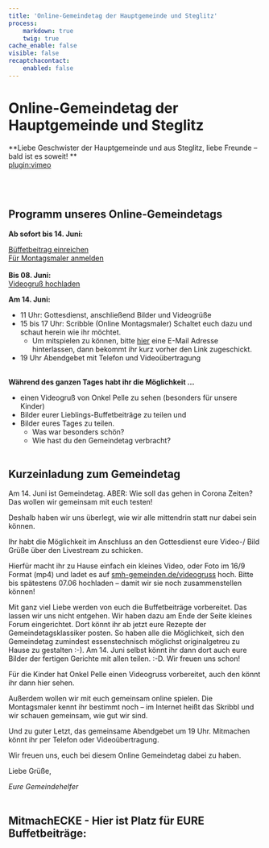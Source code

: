 ```yaml
---
title: 'Online-Gemeindetag der Hauptgemeinde und Steglitz'
process:
    markdown: true
    twig: true
cache_enable: false
visible: false
recaptchacontact:
    enabled: false
---
```


# Online-Gemeindetag der Hauptgemeinde und Steglitz

**Liebe Geschwister der Hauptgemeinde und aus Steglitz, liebe Freunde – bald ist es soweit! **  
[plugin:vimeo](https://vimeo.com/422968086)  

<br><br>
## Programm unseres Online-Gemeindetags

**Ab sofort bis 14. Juni:**   

<a href="/gemeindetag#buffetbeitrag" class="event-button">Büffetbeitrag einreichen</a>   
<a href="mailto:gemeindetag@smh-gemeinden.de" class="event-button">Für Montagsmaler anmelden</a>
<br><br>
**Bis 08. Juni:**   
<a href="https://smh-gemeinden.de/videogruss" target="blank" class="event-button">Videogruß hochladen</a>   

**Am 14. Juni:**
* 11 Uhr: Gottesdienst, anschließend Bilder und Videogrüße
* 15 bis 17 Uhr: Scribble (Online Montagsmaler) Schaltet euch dazu und schaut herein wie ihr möchtet.
	* Um mitspielen zu können, bitte <a href="mailto:gemeindetag@smh-gemeinden.de">hier</a> eine E-Mail Adresse hinterlassen, dann bekommt ihr kurz vorher den Link zugeschickt.
* 19 Uhr Abendgebet mit Telefon und Videoübertragung
<br><br>

**Während des ganzen Tages habt ihr die Möglichkeit ...**
* einen Videogruß von Onkel Pelle zu sehen (besonders für unsere Kinder)
* Bilder eurer Lieblings-Buffetbeiträge zu teilen und
* Bilder eures Tages zu teilen.
	* Was war besonders schön?
	* Wie hast du den Gemeindetag verbracht?
<br><br>

## Kurzeinladung zum Gemeindetag
Am 14. Juni ist Gemeindetag. ABER: Wie soll das gehen in Corona Zeiten? Das wollen wir gemeinsam mit euch testen!

Deshalb haben wir uns überlegt, wie wir alle mittendrin statt nur dabei sein können.

Ihr habt die Möglichkeit im Anschluss an den Gottesdienst eure Video-/ Bild Grüße über den Livestream zu schicken.

Hierfür macht ihr zu Hause einfach ein kleines Video, oder Foto im 16/9 Format (mp4) und ladet es auf [smh-gemeinden.de/videogruss](https://smh-gemeinden.de/videogruss?target=_blank) hoch. 
Bitte bis spätestens 07.06 hochladen – damit wir sie noch zusammenstellen können!

Mit ganz viel Liebe werden von euch die Buffetbeiträge vorbereitet. Das lassen wir uns nicht entgehen. Wir haben dazu am Ende der Seite kleines Forum eingerichtet.
Dort könnt ihr ab jetzt eure Rezepte der Gemeindetagsklassiker posten. So haben alle die Möglichkeit, sich den Gemeindetag zumindest essenstechnisch möglichst originalgetreu zu Hause zu gestalten :-).
Am 14. Juni selbst könnt ihr dann dort auch eure Bilder der fertigen Gerichte mit allen teilen. :-D. Wir freuen uns schon!

Für die Kinder hat Onkel Pelle einen Videogruss vorbereitet, auch den könnt ihr dann hier sehen.

Außerdem wollen wir mit euch gemeinsam online spielen. Die Montagsmaler kennt ihr bestimmt noch – im Internet heißt das Skribbl und wir schauen gemeinsam, wie gut wir sind.

Und zu guter Letzt, das gemeinsame Abendgebet um 19 Uhr. Mitmachen könnt ihr per Telefon oder Videoübertragung.

Wir freuen uns, euch bei diesem Online Gemeindetag dabei zu haben.

Liebe Grüße,

_Eure Gemeindehelfer_
<br><br>
<h2>MitmachECKE - Hier ist Platz für EURE Buffetbeiträge:</h2>